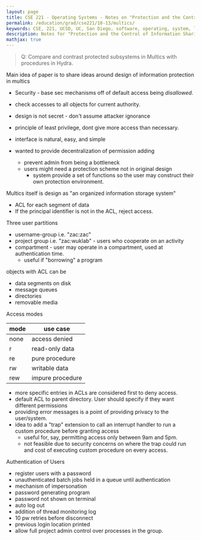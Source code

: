 ```yaml
---
layout: page
title: CSE 221 - Operating Systems - Notes on "Protection and the Control of Information Sharing in Multics"
permalink: /education/grad/cse221/10-13/multics/
keywords: CSE, 221, UCSD, UC, San Diego, software, operating, system, linux, C, rust, memory, security, protection, mechanism, multics
description: Notes for "Protection and the Control of Information Sharing in Multics"
mathjax: true
---
```


> Q: Compare and contrast protected subsystems in Multics with procedures in
> Hydra.

Main idea of paper is to share ideas around design of information protection in
multics

- Security - base sec mechanisms off of default access being _disallowed_.
- check accesses to all objects for current authority.
- design is not secret - don't assume attacker ignorance
- principle of least privilege, dont give more access than necessary.
- interface is natural, easy, and simple


- wanted to provide decentralization of permission adding
    - prevent admin from being a bottleneck
    - users might need a protection scheme not in original design
        - system provide a set of functions so the user may construct their own
          protection environment.

Multics itself is design as "an organized information storage system"

- ACL for each segment of data
- If the principal identifier is not in the ACL, reject access.

Three user partitions
- username-group i.e. "zac:zac"
- project group i.e. "zac:wuklab" - users who cooperate on an activity
- compartment - user may operate in a compartment, used at authentication time.
    - useful if "borrowing" a program

objects with ACL can be
- data segments on disk
- message queues
- directories
- removable media

Access modes

| mode | use case |
|-|-|
|none| access denied|
|r| read-only data|
|re| pure procedure |
|rw| writable data |
|rew| impure procedure |

- more specific entries in ACLs are considered first to deny access.
- default ACL to parent directory. User should specify if they want different
  permissions
- providing error messages is a point of providing privacy to the user/system.
- idea to add a "trap" extension to call an interrupt handler to run a custom
  procedure before granting access
    - useful for, say, permitting access only between 9am and 5pm.
    - not feasible due to security concerns on where the trap could run and cost
      of executing custom procedure on every access.

Authentication of Users
- register users with a password
- unauthenticated batch jobs held in a queue until authentication
- mechanism of impersonation
- password generating program
- password not shown on terminal
- auto log out
- addition of thread monitoring log
- 10 pw retries before disconnect
- previous login location printed
- allow full project admin control over processes in the group.

